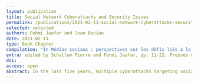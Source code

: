 ```yaml
---
layout: publication
title: Social Network Cyberattacks and Security Issues
permalink: /publications/2021-02-11-social-network-cyberattacks-security-issues
selected: selected
authors: Fehmi Jaafar and Jean Decian
date: 2021-02-11
type: Book Chapter
compilation: "In Médias sociaux : perspectives sur les défis liés à la cybersécurité, la gouvernementalité algorithmique et l’intelligence artificielle"
extra: edited by Schallum Pierre and Fehmi Jaafar, pp. 11-22. Presses de l'Université Laval, 2021
doi:
access: open
abstract: In the last five years, multiple cyberattacks targeting social networks were reported. Moreover, medias and security experts disseminated a set of serious security issues in social networks. In fact, the amount of personal information and sensitive data that may se managed by social networks make them an ideal target for hackers and hacking organizations. In this chapter, we will review the main social network cyberattacks and security issues reported since 2016. Our goal is to present a deep and accurate analysis of scenarios and results of these cyberattacks and security issues in order to determine a set of lessons learned and recommendations to enhance the security posture of the social networks.
---
```

